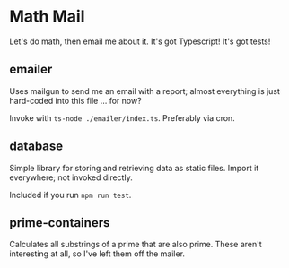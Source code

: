 # Math Mail

Let's do math, then email me about it.  It's got Typescript!  It's got tests!

## emailer

Uses mailgun to send me an email with a report; almost everything is just hard-coded into this file … for now?

Invoke with `ts-node ./emailer/index.ts`.  Preferably via cron.

## database

Simple library for storing and retrieving data as static files.  Import it everywhere; not invoked directly.

Included if you run `npm run test`.

## prime-containers

Calculates all substrings of a prime that are also prime.  These aren't interesting at all, so I've left them off the mailer.
